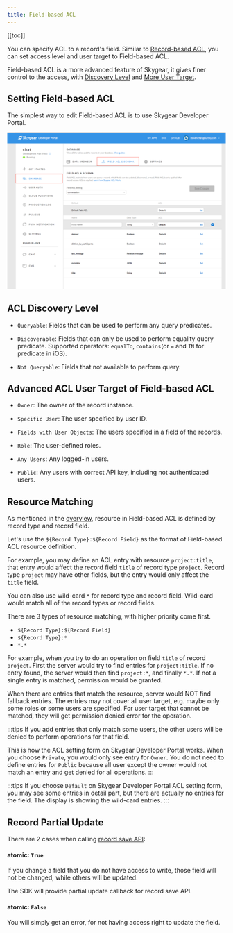 ```yaml
---
title: Field-based ACL
---
```


[[toc]]

You can specify ACL to a record's field.
Similar to [Record-based ACL][doc-record-acl], you can set access level and
user target to Field-based ACL.

Field-based ACL is a more advanced feature of Skygear, it gives finer control
to the access, with [Discovery Level][doc-field-acl-discovery-level] and
[More User Target][doc-field-acl-user-target].

## Setting Field-based ACL

The simplest way to edit Field-based ACL is to use Skygear Developer Portal.

![Field ACL & Schema](/assets/common/field-acl-and-schema.png)

## ACL Discovery Level

- `Queryable`: Fields that can be used to perform any query predicates.

- `Discoverable`: Fields that can only be used to perform equality query predicate.
Supported operators: `equalTo`, `contains`(or `=` and `IN` for predicate in iOS).

- `Not Queryable`: Fields that not available to perform query.

## Advanced ACL User Target of Field-based ACL

- `Owner`: The owner of the record instance.

- `Specific User`: The user specified by user ID.

- `Fields with User Objects`: The users specified in a field of the records.

- `Role`: The user-defined roles.

- `Any Users`: Any logged-in users.

- `Public`: Any users with correct API key, including not authenticated users.

## Resource Matching

As mentioned in the [overview][doc-overview-resource], resource in Field-based ACL is defined by record type and record field.

Let's use the `${Record Type}:${Record Field}` as the format of Field-based ACL resource definition.

For example, you may define an ACL entry with resource `project:title`, that entry would affect the record field `title` of record type `project`. Record type `project` may have other fields, but the entry would only affect the `title` field.

You can also use wild-card `*` for record type and record field. Wild-card would match all of the record types or record fields.

There are 3 types of resource matching, with higher priority come first.

- `${Record Type}:${Record Field}`
- `${Record Type}:*`
- `*.*`

For example, when you try to do an operation on field `title` of record `project`. First the server would try to find entries for `project:title`. If no entry found, the server would then find `project:*`, and finally `*.*`. If not a single entry is matched, permission would be granted.

When there are entries that match the resource, server would NOT find fallback entries. The entries may not cover all user target, e.g. maybe only some roles or some users are specified. For user target that cannot be matched, they will get permission denied error for the operation.

:::tips
If you add entries that only match some users, the other users will be denied to perform operations for that field.

This is how the ACL setting form on Skygear Developer Portal works. When you choose `Private`, you would only see entry for `Owner`. You do not need to define entries for `Public` because all user except the owner would not match an entry and get denied for all operations.
:::

:::tips
If you choose `Default` on Skygear Developer Portal ACL setting form, you may see some entries in detail part, but there are actually no entries for the field. The display is showing the wild-card entries.
:::

## Record Partial Update

There are 2 cases when calling [record save API][doc-record-save]:

#### atomic: `True`

If you change a field that you do not have access to write, those field will
not be changed, while others will be updated.

The SDK will provide partial update callback for record save API.

#### atomic: `False`

You will simply get an error, for not having access right to update the field.


[doc-access-level]: /guides/cloud-db/acl-overview/js/#acl-access-level
[doc-record-acl]: /guides/cloud-db/record-acl/js/
[doc-field-acl-discovery-level]: /guides/cloud-db/field-acl/#acl-discovery-level
[doc-field-acl-user-target]: /guides/cloud-db/field-acl/#advanced-acl-user-target-of-field-based-acl
[doc-record-save]: /guides/cloud-db/basics/js/#saving-multiple-records
[doc-overview-resource]: /guides/cloud-db/acl-overview/js/#acl-resource
